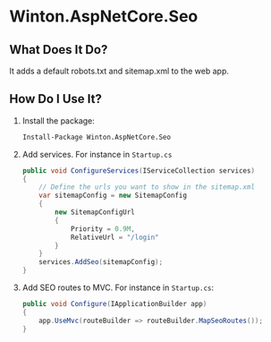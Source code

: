# Winton.AspNetCore.Seo

## What Does It Do?
It adds a default robots.txt and sitemap.xml to the web app.

## How Do I Use It?
1. Install the package:

	```sh
	Install-Package Winton.AspNetCore.Seo
	```

2. Add services. For instance in `Startup.cs`

	```csharp
	public void ConfigureServices(IServiceCollection services)
	{
        // Define the urls you want to show in the sitemap.xml
        var sitemapConfig = new SitemapConfig 
        {
            new SitemapConfigUrl
            {
                Priority = 0.9M,
                RelativeUrl = "/login"
            }
        }
        services.AddSeo(sitemapConfig);
	}
	```

3. Add SEO routes to MVC. For instance in `Startup.cs`:

	```csharp
	public void Configure(IApplicationBuilder app)
	{
		app.UseMvc(routeBuilder => routeBuilder.MapSeoRoutes());
	}
	```